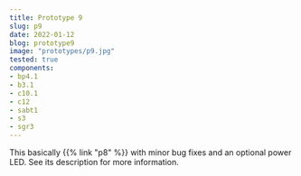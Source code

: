 ```yaml
---
title: Prototype 9
slug: p9
date: 2022-01-12
blog: prototype9
image: "prototypes/p9.jpg"
tested: true
components:
- bp4.1
- b3.1
- c10.1
- c12
- sabt1
- s3
- sgr3
---
```


This basically {{% link "p8" %}} with minor bug fixes and an optional power LED.  See its description for more information.
